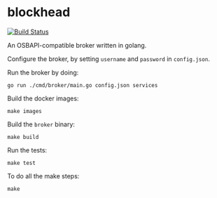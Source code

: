 # blockhead
[![Build Status](https://travis-ci.org/cloudfoundry-incubator/blockhead.svg?branch=master)](https://travis-ci.org/cloudfoundry-incubator/blockhead)

An OSBAPI-compatible broker written in golang.

Configure the broker, by setting `username` and `password` in `config.json`.

Run the broker by doing:

    go run ./cmd/broker/main.go config.json services

Build the docker images:

    make images

Build the `broker` binary:

    make build

Run the tests:

    make test

To do all the make steps:

    make

